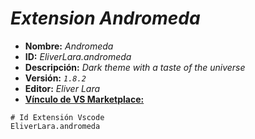 <!-- Autor: Daniel Benjamin Perez Morales -->
<!-- GitHub: https://github.com/DanielPerezMoralesDev13 -->
<!-- Correo electrónico: danielperezdev@proton.me -->

# ***Extension Andromeda***

- **Nombre:** *Andromeda*
- **ID:** *EliverLara.andromeda*
- **Descripción:** *Dark theme with a taste of the universe*
- **Versión:** *`1.8.2`*
- **Editor:** *Eliver Lara*
- **[Vínculo de VS Marketplace:](https://marketplace.visualstudio.com/items?itemName=EliverLara.andromeda "https://marketplace.visualstudio.com/items?itemName=EliverLara.andromeda")**

```plaintext
# Id Extensión Vscode
EliverLara.andromeda
```

